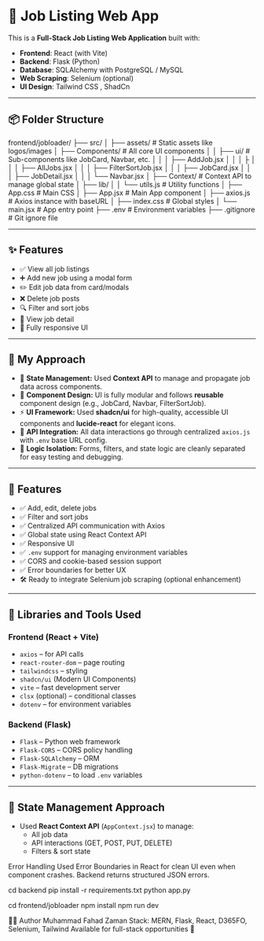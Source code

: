 # 🧾 Job Listing Web App

This is a **Full-Stack Job Listing Web Application** built with:

- **Frontend**: React (with Vite)
- **Backend**: Flask (Python)
- **Database**: SQLAlchemy with PostgreSQL / MySQL
- **Web Scraping**: Selenium (optional)
- **UI Design**: Tailwind CSS , ShadCn

---

## 📦 Folder Structure

frontend/jobloader/
├── src/
│ ├── assets/ # Static assets like logos/images
│ ├── Components/ # All core UI components
│ │ ├── ui/ # Sub-components like JobCard, Navbar, etc.
│ │ │ ├── AddJob.jsx
│ │ │ ├
│ │ │ ├── AllJobs.jsx
│ │ │ ├── FilterSortJob.jsx
│ │ │ ├── JobCard.jsx
│ │ │ ├── JobDetail.jsx
│ │ │ └── Navbar.jsx
│ ├── Context/ # Context API to manage global state
│ ├── lib/
│ │ └── utils.js # Utility functions
│ ├── App.css # Main CSS
│ ├── App.jsx # Main App component
│ ├── axios.js # Axios instance with baseURL
│ ├── index.css # Global styles
│ └── main.jsx # App entry point
├── .env # Environment variables
├── .gitignore # Git ignore file

---

## ✨ Features

- ✅ View all job listings
- ➕ Add new job using a modal form
- ✏️ Edit job data from card/modals
- ❌ Delete job posts
- 🔍 Filter and sort jobs
- 🔗 View job detail
- 📱 Fully responsive UI

---

## 🧠 My Approach

- 🔄 **State Management:** Used **Context API** to manage and propagate job data across components.
- 🧱 **Component Design:** UI is fully modular and follows **reusable** component design (e.g., JobCard, Navbar, FilterSortJob).
- ⚡ **UI Framework:** Used **shadcn/ui** for high-quality, accessible UI components and **lucide-react** for elegant icons.
- 🔌 **API Integration:** All data interactions go through centralized `axios.js` with `.env` base URL config.
- 🧠 **Logic Isolation:** Forms, filters, and state logic are cleanly separated for easy testing and debugging.

---

## 🔧 Features

- ✅ Add, edit, delete jobs
- ✅ Filter and sort jobs
- ✅ Centralized API communication with Axios
- ✅ Global state using React Context API
- ✅ Responsive UI
- ✅ `.env` support for managing environment variables
- ✅ CORS and cookie-based session support
- ✅ Error boundaries for better UX
- 🛠️ Ready to integrate Selenium job scraping (optional enhancement)

---

## 🔗 Libraries and Tools Used

### Frontend (React + Vite)

- `axios` – for API calls
- `react-router-dom` – page routing
- `tailwindcss` – styling
- `shadcn/ui` (Modern UI Components)
- `vite` – fast development server
- `clsx` (optional) – conditional classes
- `dotenv` – for environment variables

### Backend (Flask)

- `Flask` – Python web framework
- `Flask-CORS` – CORS policy handling
- `Flask-SQLAlchemy` – ORM
- `Flask-Migrate` – DB migrations
- `python-dotenv` – to load `.env` variables

---

## 🧠 State Management Approach

- Used **React Context API** (`AppContext.jsx`) to manage:
  - All job data
  - API interactions (GET, POST, PUT, DELETE)
  - Filters & sort state



Error Handling
Used Error Boundaries in React for clean UI even when component crashes.
Backend returns structured JSON errors.

cd backend
pip install -r requirements.txt
python app.py

cd frontend/jobloader
npm install
npm run dev

🧑‍💻 Author
Muhammad Fahad Zaman
Stack: MERN, Flask, React, D365FO, Selenium, Tailwind
Available for full-stack opportunities 🚀
